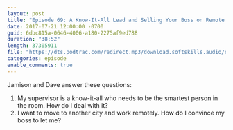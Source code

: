 ```yaml
---
layout: post
title: "Episode 69: A Know-It-All Lead and Selling Your Boss on Remote Work"
date: 2017-07-21 12:00:00 -0700
guid: 6dbc815a-0646-4006-a180-2275af9ed788
duration: "38:52"
length: 37305911
file: "https://dts.podtrac.com/redirect.mp3/download.softskills.audio/sse-069.mp3"
categories: episode
enable_comments: true
---
```


Jamison and Dave answer these questions:

1. My supervisor is a know-it-all who needs to be the smartest person in the room. How do I deal with it?
2. I want to move to another city and work remotely. How do I convince my boss to let me?
